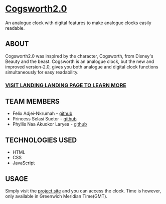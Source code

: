 # [Cogsworth2.0](https://uncle-fii.github.io/cogsworth-2/)
An analogue clock with digital features to make analogue clocks easily readable.                                           

## ABOUT
Cogsworth2.0 was inspired by the character, Cogsworth, from Disney's Beauty and the beast. Cogsworth is an analogue clock, 
but the new and improved version-2.0, gives you both analogue and digital clock 
functions simultaneously for easy readability.

### [VISIT LANDING LANDING PAGE TO LEARN MORE](https://26pesewas.github.io/) 


## TEAM MEMBERS
* Felix Adjei-Nkrumah - [github](https://github.com/Uncle-Fii)
* Princess Selasi Suetor - [github](https://github.com/PrincessSelasi01)
* Phyllis Naa Akuokor Laryea - [github](https://github.com/26pesewas)

## TECHNOLOGIES USED
* HTML
* CSS
* JavaScript

## USAGE
Simply visit the [project site](https://uncle-fii.github.io/cogsworth-2/)  and you can access the clock. Time is however, only
available in Greenwich Meridian Time(GMT). 
